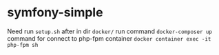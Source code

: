 # symfony-simple

Need run `setup.sh`
after in dir `docker/` run command `docker-composer up`
command for connect to php-fpm container `docker container exec -it php-fpm sh`
